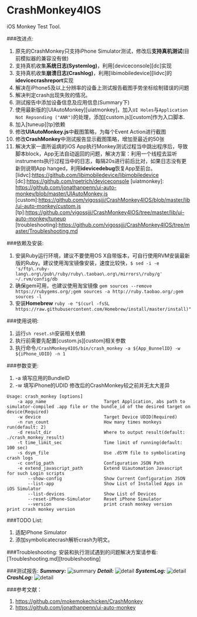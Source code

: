 # CrashMonkey4IOS
iOS Monkey Test Tool.

###改进点:
1. 原先的CrashMonkey只支持iPhone Simulator测试，修改后**支持真机测试**(目前模拟器的兼容没有做)
2. 支持真机收集**系统日志(Systemlog)**，利用[deviceconsole][dc]实现
3. 支持真机收集**崩溃日志(Crashlog)**，利用[libimobiledevice][lidvc]的**idevicecrashreport**实现
4. 解决在iPhone5及以上分辨率的设备上测试报告截图手势坐标绘制错误的问题
5. 解决判定crash出现失败的情况。
6. 测试报告中添加设备信息及应用信息(Summary下)
7. 使用最新版的[UIAutoMonkey][uiatmonkey]，加入`UI Holes`与`Application Not Repsonding ("ANR")`的处理，添加[custom.js][custom]作为入口脚本.
8. 加入[tuneup][tp]依赖
9. 修改**UIAutoMonkey.js**中截图策略，为每个Event Action进行截图
10. 修改**CrashMonkey**中测试报告显示截图策略，增加至最近的50张
11. 解决大家一直所诟病的iOS App执行Monkey测试过程当中跳出程序后，导致脚本block，App无法自动返回的问题，解决方案：利用一个线程去监听instruments执行过程当中的日志，每隔20s进行前后比对，如果日志没有更新则说明App hanged，利用**idevicedebug**恢复App至前台。
  [lidvc]:https://github.com/libimobiledevice/libimobiledevice
  [dc]:https://github.com/rpetrich/deviceconsole
  [uiatmonkey]: https://github.com/jonathanpenn/ui-auto-monkey/blob/master/UIAutoMonkey.js
  [custom]:https://github.com/vigossjjj/CrashMonkey4IOS/blob/master/lib/ui-auto-monkey/custom.js
  [tp]:https://github.com/vigossjjj/CrashMonkey4IOS/tree/master/lib/ui-auto-monkey/tuneup
  [troubleshooting]:https://github.com/vigossjjj/CrashMonkey4IOS/tree/master/Troubleshooting.md

###依赖及安装:
1. 安装Ruby运行环境，建议不要使用OS X自带版本，可自行使用RVM安装最新版的Ruby。建议使用淘宝镜像安装，速度比较快，`$ sed -i -e 's/ftp\.ruby-lang\.org\/pub\/ruby/ruby\.taobao\.org\/mirrors\/ruby/g' ~/.rvm/config/db`
2. 确保gem可用，也建议使用淘宝镜像 `gem sources --remove https://rubygems.org/;gem sources -a http://ruby.taobao.org/;gem sources -l`
3. 安装**Homebrew** `ruby -e "$(curl -fsSL https://raw.githubusercontent.com/Homebrew/install/master/install)"`

###使用说明:
1. 运行`sh reset.sh`安装相关依赖
2. 执行前需要先配置[custom.js][custom]相关参数
3. 执行命令`/CrashMonkey4IOS/bin/crash_monkey -a ${App_BunnelID} -w ${iPhone_UDID} -n 1`

###参数变更:
1. -a 填写应用的BundleID
2. -w 填写iPhone的UDID
修改后的CrashMonkey较之前并无太大差异
```
Usage: crash_monkey [options]
    -a app_name                      Target Application, abs path to simulator-compiled .app file or the bundle_id of the desired target on device(Required)
    -w device                        Target Device UDID(Required)
    -n run_count                     How many times monkeys run(default: 2)
    -d result_dir                    Where to output result(default: ./crash_monkey_result)
    -t time_limit_sec                Time limit of running(default: 100 sec)
    -s dsym_file                     Use .dSYM file to symbolicating crash logs
    -c config_path                   Configuration JSON Path
    -e extend_javascript_path        Extend Uiautomation Javascript for such Login scripts
        --show-config                Show Current Configuration JSON
        --list-app                   Show List of Installed Apps in iOS Simulator
        --list-devices               Show List of Devices
        --reset-iPhone-Simulator     Reset iPhone Simulator
        --version                    print crash monkey version                  print crash monkey version
```

###TODO List:
1. 适配iPhone Simulator
2. 添加symbolicatecrash解析crash为明文。

###Troubleshooting:
安装和执行测试遇到的问题解决方案请参看:[Troubleshooting.md][troubleshooting]

###测试报告:
***Summary:***
<img alt="summary" src="https://github.com/vigossjjj/CrashMonkey4IOS/blob/master/pic/summary.jpg">
***Detail:***
<img alt="detail" src="https://github.com/vigossjjj/CrashMonkey4IOS/blob/master/pic/detail.jpg">
***SystemLog:***
<img alt="detail" src="https://github.com/vigossjjj/CrashMonkey4IOS/blob/master/pic/systemlog.jpg">
***CrashLog:***
<img alt="detail" src="https://github.com/vigossjjj/CrashMonkey4IOS/blob/master/pic/crashlog.jpg">

###参考文献：
1. https://github.com/mokemokechicken/CrashMonkey
2. https://github.com/jonathanpenn/ui-auto-monkey
